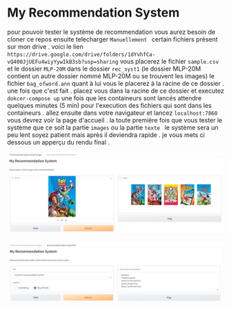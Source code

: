 # My Recommendation System

pour pouvoir tester le système de recommendation vous aurez besoin de cloner ce repos ensuite telecharger `Manuellement ` certain fichiers 
présent sur mon drive . voici le lien `https://drive.google.com/drive/folders/1dYvhfCa-vQ400JjUEFu4wiyYywIkB3sb?usp=sharing`
vous placerez le fichier `sample.csv` et le dossier `MLP-20M` dans le dossier `rec_syst1` (le dossier MLP-20M contient un autre dossier nommé MLP-20M ou se trouvent les images)
 le fichier `bag_ofword.ann` quant à lui vous le placerez à la racine de ce dossier  .
une fois que c'est fait . placez vous dans la racine de ce dossier et executez `dokcer-compose up`
une fois que les containeurs sont lancés attendre quelques minutes (5 min) pour l'execution des fichiers qui sont dans les containeurs .
allez ensuite dans votre navigateur et lancez `localhost:7860` vous devrez voir la page d'accueil .
la toute première fois que vous tester le système que ce soit la partie  ` images ` ou la partie `texte ` le système sera un peu lent soyez patient mais après il deviendra rapide .
je vous mets ci dessous un apperçu du rendu final .

![Github Logo](ca1.PNG)

![Github Logo](ca2.PNG)
